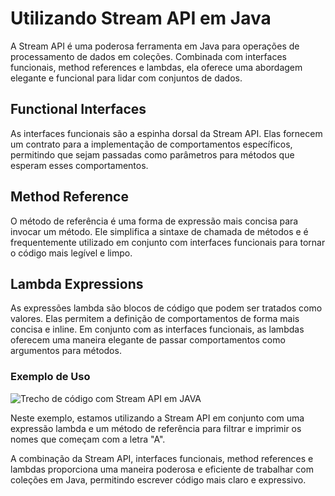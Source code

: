 # Utilizando Stream API em Java

A Stream API é uma poderosa ferramenta em Java para operações de processamento de dados em coleções. Combinada com interfaces funcionais,
method references e lambdas, ela oferece uma abordagem elegante e funcional para lidar com conjuntos de dados.

## Functional Interfaces

As interfaces funcionais são a espinha dorsal da Stream API. Elas fornecem um contrato para a implementação de comportamentos específicos, permitindo que sejam passadas como parâmetros para métodos que esperam esses comportamentos.

## Method Reference

O método de referência é uma forma de expressão mais concisa para invocar um método. Ele simplifica a sintaxe de chamada de métodos e é frequentemente utilizado em conjunto com interfaces funcionais para tornar o código mais legível e limpo.

## Lambda Expressions

As expressões lambda são blocos de código que podem ser tratados como valores. Elas permitem a definição de comportamentos de forma mais concisa e inline. Em conjunto com as interfaces funcionais, as lambdas oferecem uma maneira elegante de passar comportamentos como argumentos para métodos.

### Exemplo de Uso

![Trecho de código com Stream API em JAVA](img/captura)

Neste exemplo, estamos utilizando a Stream API em conjunto com uma expressão lambda e um método de referência para filtrar e imprimir os nomes que começam com a letra "A".

A combinação da Stream API, interfaces funcionais, method references e lambdas proporciona uma maneira poderosa e eficiente de trabalhar com coleções em Java, permitindo escrever código mais claro e expressivo.
